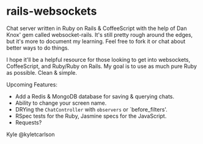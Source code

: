 rails-websockets
================

Chat server written in Ruby on Rails &amp; CoffeeScript with the help of Dan Knox' gem called websocket-rails. It's still pretty rough around the edges, but it's more to document my learning. Feel free to fork it or chat about better ways to do things.

I hope it'll be a helpful resource for those looking to get into websockets, CoffeeScript, and Ruby/Ruby on Rails. My goal is to use as much pure Ruby as possible. Clean & simple.

Upcoming Features:

- Add a Redis & MongoDB database for saving & querying chats.
- Ability to change your screen name.
- DRYing the `ChatController` with `observers` or `before_filters'.
- RSpec tests for the Ruby, Jasmine specs for the JavaScript.
- Requests?
 
Kyle
@kyletcarlson
